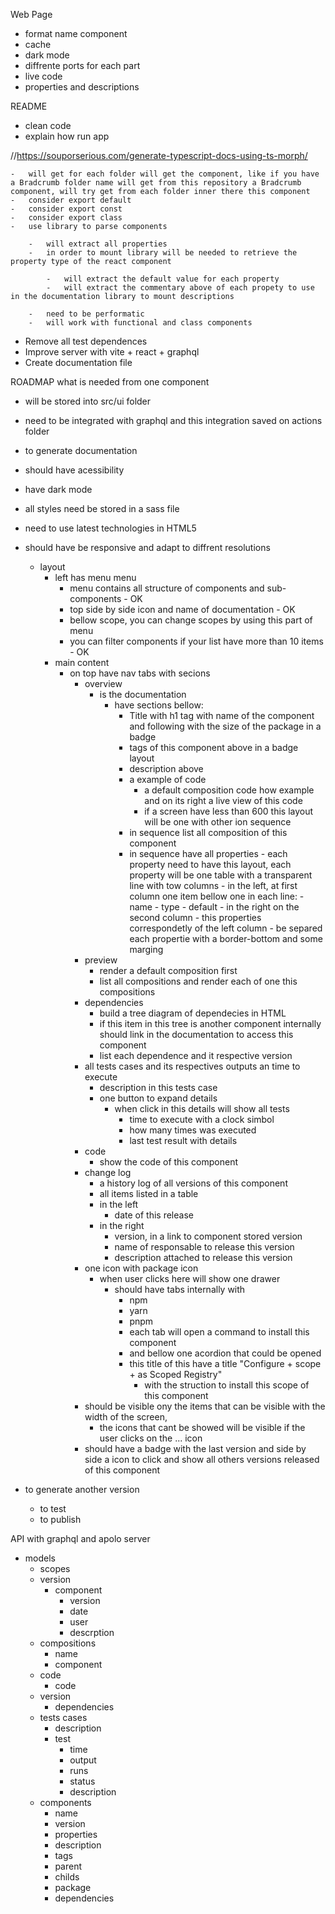 Web Page

-   format name component
-   cache
-   dark mode
-   diffrente ports for each part
-   live code
-   properties and descriptions

README

-   clean code
-   explain how run app

//https://souporserious.com/generate-typescript-docs-using-ts-morph/

    -   will get for each folder will get the component, like if you have a Bradcrumb folder name will get from this repository a Bradcrumb component, will try get from each folder inner there this component
    -   consider export default
    -   consider export const
    -   consider export class
    -   use library to parse components

        -   will extract all properties
        -   in order to mount library will be needed to retrieve the property type of the react component

            -   will extract the default value for each property
            -   will extract the commentary above of each propety to use in the documentation library to mount descriptions

        -   need to be performatic
        -   will work with functional and class components

-   Remove all test dependences
-   Improve server with vite + react + graphql
-   Create documentation file

ROADMAP
what is needed from one component

-   will be stored into src/ui folder
-   need to be integrated with graphql and this integration saved on actions folder
-   to generate documentation
-   should have acessibility
-   have dark mode
-   all styles need be stored in a sass file
-   need to use latest technologies in HTML5
-   should have be responsive and adapt to diffrent resolutions

    -   layout
        -   left has menu menu
            -   menu contains all structure of components and sub-components - OK
            -   top side by side icon and name of documentation - OK
            -   bellow scope, you can change scopes by using this part of menu
            -   you can filter components if your list have more than 10 items - OK
        -   main content
            -   on top have nav tabs with secions
                -   overview
                    -   is the documentation
                        -   have sections bellow:
                            -   Title with h1 tag with name of the component and following with the size of the package in a badge
                            -   tags of this component above in a badge layout
                            -   description above
                            -   a example of code
                                -   a default composition code how example and on its right a live view of this code
                                -   if a screen have less than 600 this layout will be one with other ion sequence
                            -   in sequence list all composition of this component
                            -   in sequence have all properties - each property need to have this layout, each property will be one table with a transparent line with tow columns - in the left, at first column one item bellow one in each line: - name - type - default - in the right on the second column - this properties correspondetly of the left column - be separed each propertie with a border-bottom and some marging
                -   preview
                    -   render a default composition first
                    -   list all compositions and render each of one this compositions
                -   dependencies
                    -   build a tree diagram of dependecies in HTML
                    -   if this item in this tree is another component internally should link in the documentation to access this component
                    -   list each dependence and it respective version
                -   all tests cases and its respectives outputs an time to execute
                    -   description in this tests case
                    -   one button to expand details
                        -   when click in this details will show all tests
                            -   time to execute with a clock simbol
                            -   how many times was executed
                            -   last test result with details
                -   code
                    -   show the code of this component
                -   change log
                    -   a history log of all versions of this component
                    -   all items listed in a table
                    -   in the left
                        -   date of this release
                    -   in the right
                        -   version, in a link to component stored version
                        -   name of responsable to release this version
                        -   description attached to release this version
                -   one icon with package icon
                    -   when user clicks here will show one drawer
                        -   should have tabs internally with
                            -   npm
                            -   yarn
                            -   pnpm
                            -   each tab will open a command to install this component
                            -   and bellow one acordion that could be opened
                            -   this title of this have a title "Configure + scope + as Scoped Registry"
                                -   with the struction to install this scope of this component
                -   should be visible ony the items that can be visible with the width of the screen,
                    -   the icons that cant be showed will be visible if the user clicks on the ... icon
                -   should have a badge with the last version and side by side a icon to click and show all others versions released of this component

-   to generate another version
    -   to test
    -   to publish

API with graphql and apolo server

-   models
    -   scopes
    -   version
        -   component
            -   version
            -   date
            -   user
            -   descrption
    -   compositions
        -   name
        -   component
    -   code
        -   code
    -   version
        -   dependencies
    -   tests cases
        -   description
        -   test
            -   time
            -   output
            -   runs
            -   status
            -   description
    -   components
        -   name
        -   version
        -   properties
        -   description
        -   tags
        -   parent
        -   childs
        -   package
        -   dependencies
